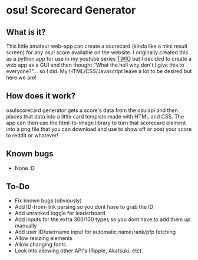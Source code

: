# osu! Scorecard Generator
## What is it?
This little amateur web-app can create a scorecard (kinda like a mini result screen) for any osu! score available on the website. I originally created this as a python app for use in my youtube series [TWIO](https://www.youtube.com/playlist?list=PLGQaEWEIOUKg-GWsFZLbx74Z6EB92CkQr) but I decided to create a web app as a GUI and then thought "What the hell why don't I give this to everyone?"... so I did. My HTML/CSS/Javascript leave a lot to be desired but here we are!

## How does it work?
osu!scorecard generator gets a score's data from the osu!api and then places that data into a little card template made with HTML and CSS. The app can then use the html-to-image library to turn that scorecard element into a png file that you can download and use to show off or post your score to reddit or whatever!

## Known bugs
- None :D

## To-Do
- Fix known bugs (obviously)
- Add ID-from-link parsing so you dont have to grab the ID
- Add unranked toggle for leaderboard
- Add inputs for the extra 300/100 types so you dont have to add them up manually
- Add user ID/username input for automatic name/rank/pfp fetching
- Allow resizing elements
- Allow changing fonts
- Look into allowing other API's (Ripple, Akatsuki, etc)

